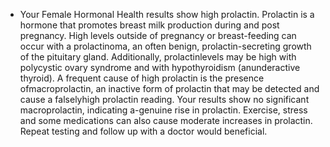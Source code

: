 - Your Female Hormonal Health results show high prolactin. Prolactin is a hormone that promotes breast milk production during and post pregnancy. High levels outside of pregnancy or breast-feeding can occur with a prolactinoma, an often benign, prolactin-secreting growth of the pituitary gland. Additionally, prolactinlevels may be high with polycystic ovary syndrome and with hypothyroidism (anunderactive thyroid). A frequent cause of high prolactin is the presence ofmacroprolactin, an inactive form of prolactin that may be detected and cause a falselyhigh prolactin reading. Your results show no significant macroprolactin, indicating a-genuine rise in prolactin. Exercise, stress and some medications can also cause moderate increases in prolactin. Repeat testing and follow up with a doctor would beneficial.